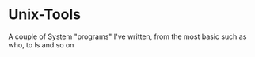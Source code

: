 # Unix-Tools

A couple of System "programs" I've written, from the most basic such as who, to ls and so on

